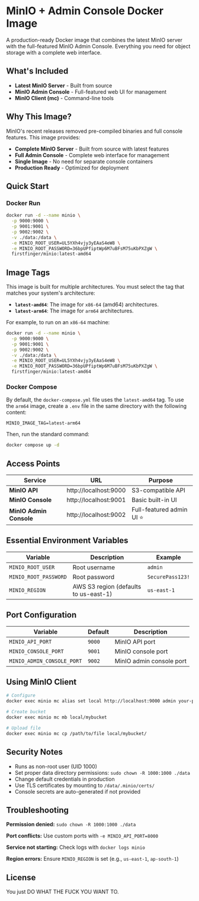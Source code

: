 # MinIO + Admin Console Docker Image

A production-ready Docker image that combines the latest MinIO server with the full-featured MinIO Admin Console. Everything you need for object storage with a complete web interface.

## What's Included

- **Latest MinIO Server** - Built from source
- **MinIO Admin Console** - Full-featured web UI for management
- **MinIO Client (mc)** - Command-line tools

## Why This Image?

MinIO's recent releases removed pre-compiled binaries and full console features. This image provides:

- **Complete MinIO Server** - Built from source with latest features
- **Full Admin Console** - Complete web interface for management
- **Single Image** - No need for separate console containers
- **Production Ready** - Optimized for deployment

## Quick Start

### Docker Run
```bash
docker run -d --name minio \
  -p 9000:9000 \
  -p 9001:9001 \
  -p 9002:9002 \
  -v ./data:/data \
  -e MINIO_ROOT_USER=UL5YXh4vjy3yEAaS4eW8 \
  -e MINIO_ROOT_PASSWORD=36bpUPfiptWp6M7uBFsM75uKbPXZgW \
  firstfinger/minio:latest-amd64
```

## Image Tags

This image is built for multiple architectures. You must select the tag that matches your system's architecture:

- **`latest-amd64`**: The image for `x86-64` (amd64) architectures.
- **`latest-arm64`**: The image for `arm64` architectures.

For example, to run on an `x86-64` machine:
```bash
docker run -d --name minio \
  -p 9000:9000 \
  -p 9001:9001 \
  -p 9002:9002 \
  -v ./data:/data \
  -e MINIO_ROOT_USER=UL5YXh4vjy3yEAaS4eW8 \
  -e MINIO_ROOT_PASSWORD=36bpUPfiptWp6M7uBFsM75uKbPXZgW \
  firstfinger/minio:latest-amd64
```

### Docker Compose

By default, the `docker-compose.yml` file uses the `latest-amd64` tag. To use the `arm64` image, create a `.env` file in the same directory with the following content:

```
MINIO_IMAGE_TAG=latest-arm64
```

Then, run the standard command:

```bash
docker compose up -d
```

## Access Points

| Service | URL | Purpose |
|---------|-----|---------|
| **MinIO API** | http://localhost:9000 | S3-compatible API |
| **MinIO Console** | http://localhost:9001 | Basic built-in UI |
| **MinIO Admin Console** | http://localhost:9002 | Full-featured admin UI ⭐ |

## Essential Environment Variables

| Variable | Description | Example |
|----------|-------------|---------|
| `MINIO_ROOT_USER` | Root username | `admin` |
| `MINIO_ROOT_PASSWORD` | Root password | `SecurePass123!` |
| `MINIO_REGION` | AWS S3 region (defaults to us-east-1) | `us-east-1` |

## Port Configuration

| Variable | Default | Description |
|----------|---------|-------------|
| `MINIO_API_PORT` | `9000` | MinIO API port |
| `MINIO_CONSOLE_PORT` | `9001` | MinIO console port |
| `MINIO_ADMIN_CONSOLE_PORT` | `9002` | MinIO admin console port |

## Using MinIO Client

```bash
# Configure
docker exec minio mc alias set local http://localhost:9000 admin your-password

# Create bucket
docker exec minio mc mb local/mybucket

# Upload file
docker exec minio mc cp /path/to/file local/mybucket/
```

## Security Notes

- Runs as non-root user (UID 1000)
- Set proper data directory permissions: `sudo chown -R 1000:1000 ./data`
- Change default credentials in production
- Use TLS certificates by mounting to `/data/.minio/certs/`
- Console secrets are auto-generated if not provided

## Troubleshooting

**Permission denied:** `sudo chown -R 1000:1000 ./data`

**Port conflicts:** Use custom ports with `-e MINIO_API_PORT=8000`

**Service not starting:** Check logs with `docker logs minio`

**Region errors:** Ensure `MINIO_REGION` is set (e.g., `us-east-1`, `ap-south-1`)

## License
You just DO WHAT THE FUCK YOU WANT TO. 
